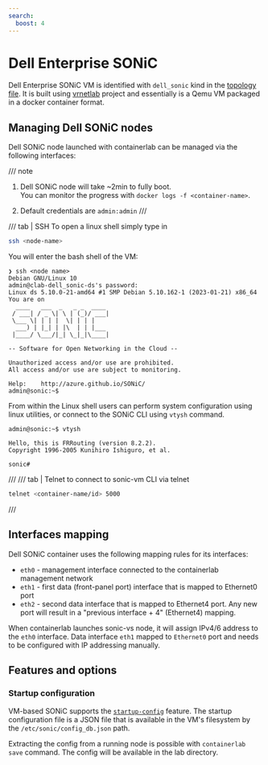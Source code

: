```yaml
---
search:
  boost: 4
---
```

# Dell Enterprise SONiC

Dell Enterprise SONiC VM is identified with `dell_sonic` kind in the [topology file](../topo-def-file.md). It is built using [vrnetlab](../vrnetlab.md) project and essentially is a Qemu VM packaged in a docker container format.

## Managing Dell SONiC nodes

Dell SONiC node launched with containerlab can be managed via the following interfaces:

/// note

1. Dell SONiC node will take ~2min to fully boot.  
You can monitor the progress with `docker logs -f <container-name>`.

2. Default credentials are `admin:admin`
///

/// tab | SSH
To open a linux shell simply type in

```bash
ssh <node-name>
```

You will enter the bash shell of the VM:

```
❯ ssh <node name>
Debian GNU/Linux 10
admin@clab-dell_sonic-ds's password: 
Linux ds 5.10.0-21-amd64 #1 SMP Debian 5.10.162-1 (2023-01-21) x86_64
You are on
  ____   ___  _   _ _  ____
 / ___| / _ \| \ | (_)/ ___|
 \___ \| | | |  \| | | |
  ___) | |_| | |\  | | |___
 |____/ \___/|_| \_|_|\____|

-- Software for Open Networking in the Cloud --

Unauthorized access and/or use are prohibited.
All access and/or use are subject to monitoring.

Help:    http://azure.github.io/SONiC/
admin@sonic:~$
```

From within the Linux shell users can perform system configuration using linux utilities, or connect to the SONiC CLI using `vtysh` command.

```
admin@sonic:~$ vtysh

Hello, this is FRRouting (version 8.2.2).
Copyright 1996-2005 Kunihiro Ishiguro, et al.

sonic#
```

///
/// tab | Telnet
to connect to sonic-vm CLI via telnet

```bash
telnet <container-name/id> 5000
```

///

## Interfaces mapping

Dell SONiC container uses the following mapping rules for its interfaces:

* `eth0` - management interface connected to the containerlab management network
* `eth1` - first data (front-panel port) interface that is mapped to Ethernet0 port
* `eth2` - second data interface that is mapped to Ethernet4 port. Any new port will result in a "previous interface + 4" (Ethernet4) mapping.

When containerlab launches sonic-vs node, it will assign IPv4/6 address to the `eth0` interface. Data interface `eth1` mapped to `Ethernet0` port and needs to be configured with IP addressing manually.

## Features and options

### Startup configuration

VM-based SONiC supports the [`startup-config`](../nodes.md#startup-config) feature. The startup configuration file is a JSON file that is available in the VM's filesystem by the `/etc/sonic/config_db.json` path.

Extracting the config from a running node is possible with `containerlab save` command. The config will be available in the lab directory.
